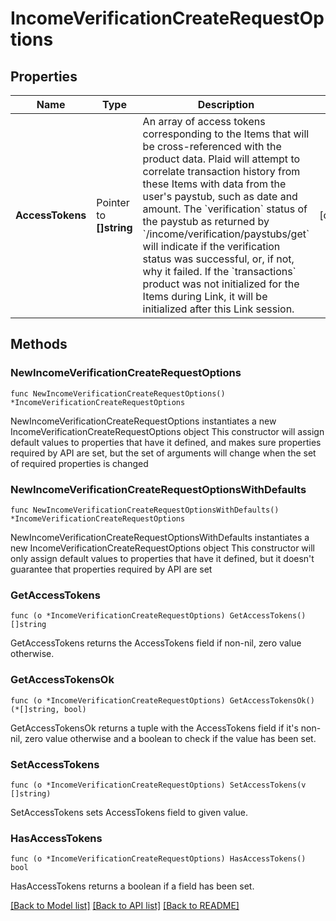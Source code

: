 # IncomeVerificationCreateRequestOptions

## Properties

Name | Type | Description | Notes
------------ | ------------- | ------------- | -------------
**AccessTokens** | Pointer to **[]string** | An array of access tokens corresponding to the Items that will be cross-referenced with the product data. Plaid will attempt to correlate transaction history from these Items with data from the user&#39;s paystub, such as date and amount. The &#x60;verification&#x60; status of the paystub as returned by &#x60;/income/verification/paystubs/get&#x60; will indicate if the verification status was successful, or, if not, why it failed. If the &#x60;transactions&#x60; product was not initialized for the Items during Link, it will be initialized after this Link session. | [optional] 

## Methods

### NewIncomeVerificationCreateRequestOptions

`func NewIncomeVerificationCreateRequestOptions() *IncomeVerificationCreateRequestOptions`

NewIncomeVerificationCreateRequestOptions instantiates a new IncomeVerificationCreateRequestOptions object
This constructor will assign default values to properties that have it defined,
and makes sure properties required by API are set, but the set of arguments
will change when the set of required properties is changed

### NewIncomeVerificationCreateRequestOptionsWithDefaults

`func NewIncomeVerificationCreateRequestOptionsWithDefaults() *IncomeVerificationCreateRequestOptions`

NewIncomeVerificationCreateRequestOptionsWithDefaults instantiates a new IncomeVerificationCreateRequestOptions object
This constructor will only assign default values to properties that have it defined,
but it doesn't guarantee that properties required by API are set

### GetAccessTokens

`func (o *IncomeVerificationCreateRequestOptions) GetAccessTokens() []string`

GetAccessTokens returns the AccessTokens field if non-nil, zero value otherwise.

### GetAccessTokensOk

`func (o *IncomeVerificationCreateRequestOptions) GetAccessTokensOk() (*[]string, bool)`

GetAccessTokensOk returns a tuple with the AccessTokens field if it's non-nil, zero value otherwise
and a boolean to check if the value has been set.

### SetAccessTokens

`func (o *IncomeVerificationCreateRequestOptions) SetAccessTokens(v []string)`

SetAccessTokens sets AccessTokens field to given value.

### HasAccessTokens

`func (o *IncomeVerificationCreateRequestOptions) HasAccessTokens() bool`

HasAccessTokens returns a boolean if a field has been set.


[[Back to Model list]](../README.md#documentation-for-models) [[Back to API list]](../README.md#documentation-for-api-endpoints) [[Back to README]](../README.md)


